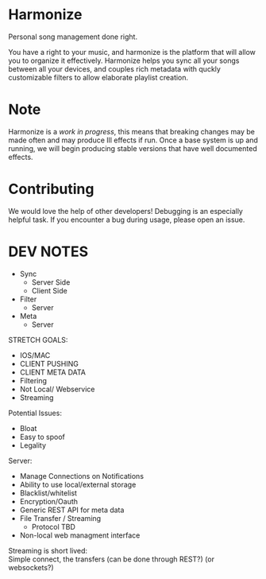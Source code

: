 # Harmonize
Personal song management done right.

You have a right to your music, and harmonize is the platform that will allow you to
organize it effectively. Harmonize helps you sync all your songs between all your 
devices, and couples rich metadata with quckly customizable filters to allow elaborate
playlist creation.

# Note
Harmonize is a *work in progress*, this means that breaking changes may be made often
and may produce Ill effects if run. Once a base system is up and running, we will begin
producing stable versions that have well documented effects.

# Contributing
We would love the help of other developers! Debugging is an especially helpful task.
If you encounter a bug during usage, please open an issue.


# DEV NOTES
* Sync
   * Server Side
   * Client Side
* Filter
   * Server
* Meta
   * Server

STRETCH GOALS:
* IOS/MAC
* CLIENT PUSHING
* CLIENT META DATA
* Filtering
* Not Local/ Webservice
* Streaming

Potential Issues:
* Bloat
* Easy to spoof
* Legality

Server:
* Manage Connections on Notifications
* Ability to use local/external storage
* Blacklist/whitelist
* Encryption/Oauth
* Generic REST API for meta data
* File Transfer / Streaming
   * Protocol TBD
* Non-local web managment interface

Streaming is short lived:  
Simple connect, the transfers (can be done through REST?) (or websockets?)
